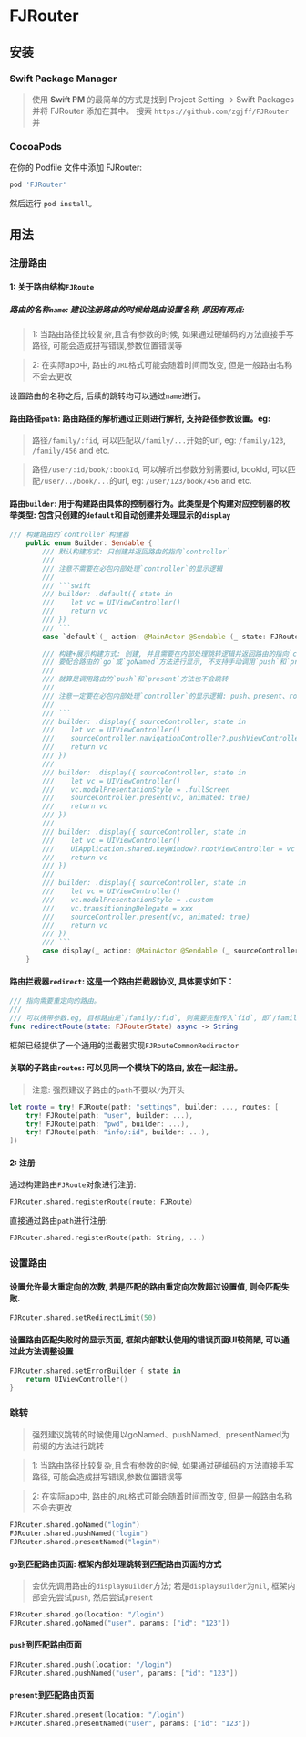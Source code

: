 # FJRouter

## 安装

### Swift Package Manager
> 使用 **Swift PM** 的最简单的方式是找到 Project Setting -> Swift Packages 并将 FJRouter 添加在其中。
> 搜索 `https://github.com/zgjff/FJRouter` 并

### CocoaPods
在你的 Podfile 文件中添加 FJRouter:
```rb
pod 'FJRouter'
```
然后运行 `pod install`。

## 用法

### 注册路由

#### 1: 关于路由结构`FJRoute`

##### 路由的名称`name`: 建议注册路由的时候给路由设置名称, 原因有两点:
> 1: 当路由路径比较复杂,且含有参数的时候, 如果通过硬编码的方法直接手写路径, 可能会造成拼写错误,参数位置错误等

> 2: 在实际app中, 路由的`URL`格式可能会随着时间而改变, 但是一般路由名称不会去更改

设置路由的名称之后, 后续的跳转均可以通过`name`进行。

#### 路由路径`path`: 路由路径的解析通过正则进行解析, 支持路径参数设置。eg:
> 路径`/family/:fid`, 可以匹配以`/family/...`开始的url, eg: `/family/123`, `/family/456` and etc.
 
> 路径`/user/:id/book/:bookId`, 可以解析出参数分别需要id, bookId, 可以匹配`/user/../book/...`的url, eg: `/user/123/book/456` and etc.

#### 路由`builder`: 用于构建路由具体的控制器行为。此类型是个构建对应控制器的枚举类型: 包含只创建的`default`和自动创建并处理显示的`display`
```swift
/// 构建路由的`controller`构建器
    public enum Builder: Sendable {
        /// 默认构建方式: 只创建并返回路由的指向`controller`
        ///
        /// 注意不需要在必包内部处理`controller`的显示逻辑
        ///
        /// ```swift
        /// builder: .default({ state in
        ///    let vc = UIViewController()
        ///    return vc
        /// })
        /// ```
        case `default`(_ action: @MainActor @Sendable (_ state: FJRouterState) -> UIViewController)
        
        /// 构建+展示构建方式: 创建, 并且需要在内部处理跳转逻辑并返回路由的指向`controller`。
        /// 要配合路由的`go`或`goNamed`方法进行显示, 不支持手动调用`push`和`present`
        ///
        /// 就算是调用路由的`push`和`present`方法也不会跳转
        ///
        /// 注意一定要在必包内部处理`controller`的显示逻辑: push、present、rootController、自定义转场等等
        ///
        /// ```
        /// builder: .display({ sourceController, state in
        ///    let vc = UIViewController()
        ///    sourceController.navigationController?.pushViewController(vc, animated: true)
        ///    return vc
        /// })
        ///
        /// builder: .display({ sourceController, state in
        ///    let vc = UIViewController()
        ///    vc.modalPresentationStyle = .fullScreen
        ///    sourceController.present(vc, animated: true)
        ///    return vc
        /// })
        ///
        /// builder: .display({ sourceController, state in
        ///    let vc = UIViewController()
        ///    UIApplication.shared.keyWindow?.rootViewController = vc
        ///    return vc
        /// })
        ///
        /// builder: .display({ sourceController, state in
        ///    let vc = UIViewController()
        ///    vc.modalPresentationStyle = .custom
        ///    vc.transitioningDelegate = xxx
        ///    sourceController.present(vc, animated: true)
        ///    return vc
        /// })
        /// ```
        case display(_ action: @MainActor @Sendable (_ sourceController: UIViewController?, _ state: FJRouterState) -> UIViewController)
    }
```



#### 路由拦截器`redirect`: 这是一个路由拦截器协议, 具体要求如下：
```swift
/// 指向需要重定向的路由。
///
/// 可以携带参数.eg, 目标路由是`/family/:fid`, 则需要完整传入`fid`, 即`/family/123`
func redirectRoute(state: FJRouterState) async -> String
```
框架已经提供了一个通用的拦截器实现`FJRouteCommonRedirector`


#### 关联的子路由`routes`: 可以见同一个模块下的路由, 放在一起注册。
> 注意: 强烈建议子路由的`path`不要以`/`为开头
```swift
let route = try! FJRoute(path: "settings", builder: ..., routes: [
    try! FJRoute(path: "user", builder: ...),
    try! FJRoute(path: "pwd", builder: ...),
    try! FJRoute(path: "info/:id", builder: ...),
])
```

#### 2: 注册

通过构建路由`FJRoute`对象进行注册:
```swift
FJRouter.shared.registerRoute(route: FJRoute)
```

直接通过路由`path`进行注册:
```swift
FJRouter.shared.registerRoute(path: String, ...)
```

### 设置路由

#### 设置允许最大重定向的次数, 若是匹配的路由重定向次数超过设置值, 则会匹配失败.
```swift 
FJRouter.shared.setRedirectLimit(50)
```

#### 设置路由匹配失败时的显示页面, 框架内部默认使用的错误页面UI较简陋, 可以通过此方法调整设置
```swift
FJRouter.shared.setErrorBuilder { state in
    return UIViewController()
}
```

### 跳转
> 强烈建议跳转的时候使用以goNamed、pushNamed、presentNamed为前缀的方法进行跳转

> 1: 当路由路径比较复杂,且含有参数的时候, 如果通过硬编码的方法直接手写路径, 可能会造成拼写错误,参数位置错误等

> 2: 在实际app中, 路由的`URL`格式可能会随着时间而改变, 但是一般路由名称不会去更改

```swift 
FJRouter.shared.goNamed("login")
FJRouter.shared.pushNamed("login")
FJRouter.shared.presentNamed("login")
```

#### `go`到匹配路由页面: 框架内部处理跳转到匹配路由页面的方式
> 会优先调用路由的`displayBuilder`方法; 若是`displayBuilder`为`nil`, 框架内部会先尝试`push`, 然后尝试`present`

```swift 
FJRouter.shared.go(location: "/login")
FJRouter.shared.goNamed("user", params: ["id": "123"])
```

#### `push`到匹配路由页面
```swift 
FJRouter.shared.push(location: "/login")
FJRouter.shared.pushNamed("user", params: ["id": "123"])
```

#### `present`到匹配路由页面
```swift 
FJRouter.shared.present(location: "/login")
FJRouter.shared.presentNamed("user", params: ["id": "123"])
```
